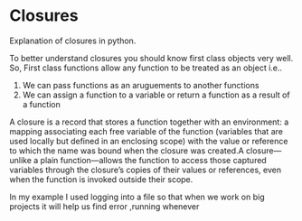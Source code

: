 # Closures
Explanation of closures in python.

To better understand closures you should know first class objects very well. So,
First class functions allow  any function to be treated as an object i.e..
1. We can pass functions as an aruguements to another functions
2. We can assign a function to a variable or return a function as a result of a function 

A closure is a record that stores a function together with an environment: a mapping associating each free variable of the function (variables that are used locally but defined 
in an enclosing scope) with the value or reference to which the name was bound when the closure was created.A closure—unlike a plain function—allows the function to access 
those captured variables through the closure’s copies of their values or references, even when the function is invoked outside their scope.

In my example I used logging into a file so that when we work on big projects it will help us find error ,running whenever 
